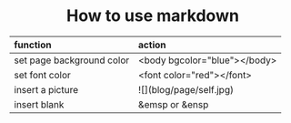 # <center>How to use markdown</center>

|function|action|
|:--|:--|
|set page background color|<body bgcolor="blue"\></body\>|
|set font color|<font color="red"\></font\>|
|insert a picture|\![](blog/page/self.jpg\)|
|insert blank|&emsp or &ensp|

